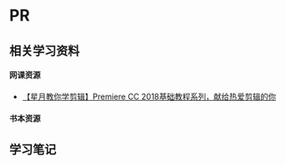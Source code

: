 # PR

## 相关学习资料

#### 网课资源

- [【星月教你学剪辑】Premiere CC 2018基础教程系列，献给热爱剪辑的你](https://www.bilibili.com/video/BV1qW411M7Qw?spm_id_from=333.999.0.0)

#### 书本资源



## 学习笔记

